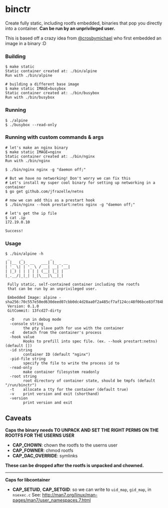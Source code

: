 # binctr

Create fully static, including rootfs embedded, binaries that pop you directly
into a container. **Can be run by an unprivileged user.**

This is based off a crazy idea from [@crosbymichael](https://github.com/crosbymichael) who first embedded an image in a binary :D

### Building

```console
$ make static
Static container created at: ./bin/alpine
Run with ./bin/alpine

# building a different base image
$ make static IMAGE=busybox
Static container created at: ./bin/busybox
Run with ./bin/busybox
```

### Running

```console
$ ./alpine
$ ./busybox --read-only
```

### Running with custom commands & args

```console
# let's make an nginx binary
$ make static IMAGE=nginx
Static container created at: ./bin/nginx
Run with ./bin/nginx

$ ./bin/nginx nginx -g "daemon off;"

# But we have no networking! Don't worry we can fix this
# Let's install my super cool binary for setting up networking in a container
$ go get github.com/jfrazelle/netns

# now we can add this as a prestart hook
$ ./bin/nginx --hook prestart:netns nginx -g "daemon off;"

# let's get the ip file
$ cat .ip
172.19.0.10

Success!
```

### Usage

```console
$ ./bin/alpine -h
 _     _            _
| |__ (_)_ __   ___| |_ _ __
| '_ \| | '_ \ / __| __| '__|
| |_) | | | | | (__| |_| |
|_.__/|_|_| |_|\___|\__|_|

 Fully static, self-contained container including the rootfs
 that can be run by an unprivileged user.

 Embedded Image: alpine - sha256:70c557e50ed630deed07cbb0dc4d28aa0f2a485cf7af124cc48f06bce83f784b
 Version: 0.1.0
 GitCommit: 13fcd27-dirty

  -D	run in debug mode
  -console string
    	the pty slave path for use with the container
  -d	detach from the container's process
  -hook value
    	Hooks to prefill into spec file. (ex. --hook prestart:netns) (default [])
  -id string
    	container ID (default "nginx")
  -pid-file string
    	specify the file to write the process id to
  -read-only
    	make container filesystem readonly
  -root string
    	root directory of container state, should be tmpfs (default "/run/binctr")
  -t	allocate a tty for the container (default true)
  -v	print version and exit (shorthand)
  -version
    	print version and exit
```

## Caveats

**Caps the binary needs TO UNPACK AND SET THE RIGHT PERMS ON THE ROOTFS FOR THE USERNS USER**

- **CAP_CHOWN**: chown the rootfs to the userns user
- **CAP_FOWNER**: chmod rootfs
- **CAP_DAC_OVERRIDE**: symlinks

**These can be dropped after the rootfs is unpacked and chowned.**

-------

**Caps for libcontainer**

- **CAP_SETUID**, **CAP_SETGID**: so we can write to `uid_map`, `gid_map`, in
  `nsexec.c`
See: http://man7.org/linux/man-pages/man7/user_namespaces.7.html
